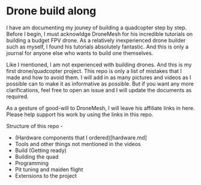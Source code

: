 # Drone build along

I have am documenting my jouney of building a quadcopter step by step. Before I begin, I must acknowldge DroneMesh for his incredible tutorials on building a budget FPV drone. As a relatively inexperienced drone builder such as myself, I found his tutorials absolutely fantastic. And this is only a journal for anyone else who wants to build one themselves.

Like I mentioned, I am not experienced with building drones. And this is my first drone/quadcopter project. This repo is only a list of mistakes that I made and how to avoid them. I will add in as many pictures and videos as I possible can to make it as informative as possible. But if you want any more clarifications, feel free to open an issue and I will update the documents as required.

As a gesture of good-will to DroneMesh, I will leave his affiliate links in here. Please help support his work by using the links in this repo.

Structure of this repo -
- (Hardware components that I ordered)[hardware.md]
- Tools and other things not mentioned in the videos
- Build (Getting ready)
- Building the quad
- Programming
- Pit tuning and maiden flight
- Extensions to the project
